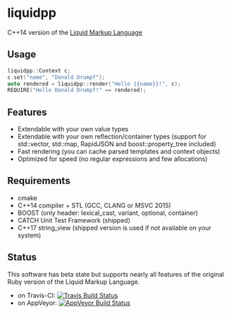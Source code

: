 # liquidpp
C++14 version of the [Liquid Markup Language](https://shopify.github.io/liquid/)

Usage
-----

```C++
liquidpp::Context c;
c.set("name", "Donald Drumpf");
auto rendered = liquidpp::render("Hello {{name}}!", c);
REQUIRE("Hello Donald Drumpf!" == rendered);
```

Features
-----
* Extendable with your own value types
* Extendable with your own reflection/container types
  (support for std::vector, std::map, RapidJSON and boost::property_tree included)
* Fast rendering (you can cache parsed templates and context objects)
* Optimized for speed (no regular expressions and few allocations)

Requirements
-----
* cmake
* C++14 compiler + STL (GCC, CLANG or MSVC 2015)
* BOOST (only header: lexical_cast, variant, optional, container)
* CATCH Unit Test Framework (shipped)
* C++17 string_view (shipped version is used if not available on your system)

Status
-----
This software has beta state but supports nearly all features of the original Ruby version of the Liquid Markup Language.

- on Travis-CI: [![Travis Build Status](https://travis-ci.org/mrpi/liquidpp.svg?branch=master)](https://travis-ci.org/mrpi/liquidpp)
- on AppVeyor: [![AppVeyor Build Status](https://ci.appveyor.com/api/projects/status/91g3twect2bacw3w/branch/master?svg=true)](https://ci.appveyor.com/project/mrpi/liquidpp)
